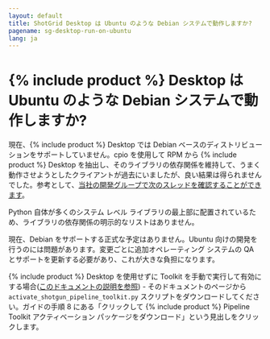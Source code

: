 ```yaml
---
layout: default
title: ShotGrid Desktop は Ubuntu のような Debian システムで動作しますか?
pagename: sg-desktop-run-on-ubuntu
lang: ja
---
```


# {% include product %} Desktop は Ubuntu のような Debian システムで動作しますか?

現在、{% include product %} Desktop では Debian ベースのディストリビューションをサポートしていません。cpio を使用して RPM から {% include product %} Desktop を抽出し、そのライブラリの依存関係を維持して、うまく動作させようとしたクライアントが過去にいましたが、良い結果は得られませんでした。参考として、[当社の開発グループで次のスレッドを確認することができます](https://groups.google.com/a/shotgunsoftware.com/d/msg/shotgun-dev/nNBg4CKNBLc/naiGlJowBAAJ)。

Python 自体が多くのシステム レベル ライブラリの最上部に配置されているため、ライブラリの依存関係の明示的なリストはありません。

現在、Debian をサポートする正式な予定はありません。Ubuntu 向けの開発を行うのには問題があります。変更ごとに追加オペレーティング システムの QA とサポートを更新する必要があり、これが大きな負担になります。

{% include product %} Desktop を使用せずに Toolkit を手動で実行して有効にする場合([このドキュメントの説明を参照](https://support.shotgunsoftware.com/hc/ja-jp/articles/219033208#Step%208.%20Run%20the%20activation%20script)) - そのドキュメントのページから `activate_shotgun_pipeline_toolkit.py` スクリプトをダウンロードしてください。ガイドの手順 8 にある「クリックして {% include product %} Pipeline Toolkit アクティベーション パッケージをダウンロード」という見出しをクリックします。
